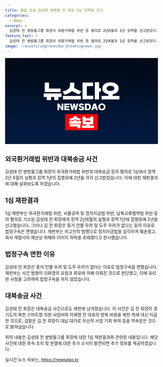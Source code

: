 ```yaml
---
title: 불법 송금 김성태 쌍방울 전 회장 1심 징역형 선고
categories:
  - News
excerpt: >
  김성태 전 쌍방울그룹 회장이 외환거래법 위반 등 혐의로 2년6월과 1년 징역을 선고받았다. 법정구속은 면해, 다만 모든 범행은 이화영의 요청과 회유에 의해 이뤄졌다는 것이 재판부의 주장이다. 이에 김 전 회장은 정치자금법 위반과 남북교류협력법 위반 등으로 기소됐으며, 이화영 전 경기도 평화부지사에게 뇌물을 주도한 혐의도 받고 있다. 의견을 듣고 싶은 분들에겐 흥미로운 뉴스일 것이다.
feature_text: >
  김성태 전 쌍방울그룹 회장이 외환거래법 위반 등 혐의로 2년6월과 1년 징역을 선고받았다. 법정구속은 면해, 다만 모든 범행은 이화영의 요청과 회유에 의해 이뤄졌다는 것이 재판부의 주장이다. 이에 김 전 회장은 정치자금법 위반과 남북교류협력법 위반 등으로 기소됐으며, 이화영 전 경기도 평화부지사에게 뇌물을 주도한 혐의도 받고 있다. 의견을 듣고 싶은 분들에겐 흥미로운 뉴스일 것이다.
image: '/assets/img/newsdao_breakingnews.jpg'
---
```


<p><img src="/assets/img/newsdao_breakingnews.jpg" alt="flaretime 속보" /></p>

<h2 data-ke-size="size26">외국환거래법 위반과 대북송금 사건</h2>

<p data-ke-size="size16">김성태 전 쌍방울그룹 회장이 외국환거래법 위반과 대북송금 등의 혐의로 1심에서 징역 2년 6월의 실형과 징역 1년의 집행유예 2년을 각각 선고받았습니다. 이에 대한 재판결과에 대해 살펴보도록 하겠습니다.</p>

<h2 data-ke-size="size26">1심 재판결과</h2>

<p data-ke-size="size16">1심 재판부는 외국환거래법 위반, 뇌물공여 및 정치자금법 위반, 남북교류협력법 위반 등의 혐의로 기소된 김성태 전 회장에게 징역 2년6월의 실형과 징역 1년에 집행유예 2년을 선고했습니다. 그러나 김 전 회장은 증거 인멸 우려 및 도주 우려가 없다는 등의 이유로 법정구속은 면했습니다. 재판부는 피고인의 범행으로 정치자금법을 심각하게 훼손했고, 회사 계열사의 재산상 피해와 이미지 하락을 초래했다고 판시했습니다.</p>

<h2 data-ke-size="size26">법정구속 면한 이유</h2>

<p data-ke-size="size16">김성태 전 회장은 증거 인멸 우려 및 도주 우려가 없다는 이유로 법정구속을 면했습니다. 재판부는 사건 범행이 이화영의 요청과 회유에 의해 이뤄진 것으로 판단했고, 이에 유리한 사정을 고려하여 법정구속을 하지 않았습니다.</p>

<h2 data-ke-size="size26">대북송금 사건</h2>

<p data-ke-size="size16">김성태 전 회장은 대북송금 사건으로도 재판에 넘겨졌습니다. 이 사건은 김 전 회장이 경기도의 북한 스마트팜 지원 사업비와 이재명 전 대표의 방북 비용을 북한 측에 대신 지급한 것으로, 검찰은 김 전 회장이 대납 대가로 우선적 사업 기회 부여 등을 약속받은 것으로 밝혀냈습니다.</p>

<p data-ke-size="size16">위의 내용은 김성태 전 쌍방울그룹 회장에 대한 1심 재판결과와 관련된 내용입니다. 해당 사건에 대한 후속 조치 및 판결에 대한 추가 소식이 발견되면 추가 정보를 제공하겠습니다.</p>
실시간 뉴스 속보는, <a href="https://newsdao.kr" rel="dofollow">https://newsdao.kr</a>


